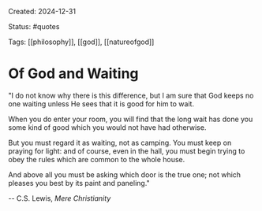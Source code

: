Created: 2024-12-31

Status: #quotes 

Tags: [[philosophy]], [[god]], [[natureofgod]]

# Of God and Waiting

"I do not know why
there is this difference,
but I am sure that God keeps no one 
waiting unless He sees
that it is good for him to wait.

When you do enter your room,
you will find that the long wait has done
you some kind of good which
you would not have had otherwise.

But you must regard it as waiting, not
as camping. You must keep on praying 
for light: and of course, even in the hall,
you must begin trying to obey the rules
which are common to the whole house.

And above all you must be asking
which door is the true one;
not which pleases you best by its paint
and paneling."

-- C.S. Lewis, *Mere Christianity*



